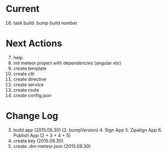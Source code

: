 Current
====================
16. task build: bump build number

Next Actions
====================
7. help
9. init meteor project with dependencies (angular etc)
10. create template
11. create ctlr
12. create directive
13. create service
14. create route
15. create config.json

Change Log
====================
3. build app (2015.08.30)
   (2. bumpVersion)
   4. Sign App
   5. Zipalign App
   6. Publish App (2 + 3 + 4 + 5)
1. create key (2015.08.30)
8. create .dm-meteor.json (2015.08.30)
